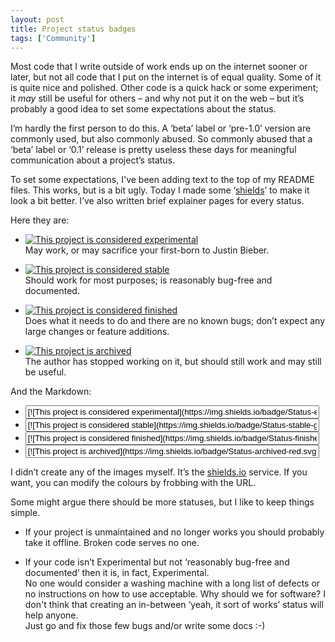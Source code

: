 ```yaml
---
layout: post
title: Project status badges
tags: ['Community']
---
```


Most code that I write outside of work ends up on the internet sooner or later,
but not all code that I put on the internet is of equal quality. Some of it is
quite nice and polished. Other code is a quick hack or some experiment; it *may*
still be useful for others – and why not put it on the web – but it’s probably a
good idea to set some expectations about the status.

I’m hardly the first person to do this. A ‘beta’ label or ‘pre-1.0’ version are
commonly used, but also commonly abused. So commonly abused that a ‘beta’ label
or ‘0.1’ release is pretty useless these days for meaningful communication about
a project’s status.

To set some expectations, I've been adding text to the top of my README files.
This works, but is a bit ugly. Today I made some
‘[shields](https://github.com/badges/shields)’ to make it look a bit better.
I’ve also written brief explainer pages for every status.

Here they are:

- [![This project is considered experimental](https://img.shields.io/badge/Status-experimental-red.svg)](https://www.arp242.net/status/experimental)  
  May work, or may sacrifice your first-born to Justin Bieber.

- [![This project is considered stable](https://img.shields.io/badge/Status-stable-green.svg)](https://www.arp242.net/status/stable)  
  Should work for most purposes; is reasonably bug-free and documented.

- [![This project is considered finished](https://img.shields.io/badge/Status-finished-green.svg)](https://www.arp242.net/status/finished)  
  Does what it needs to do and there are no known bugs; don’t expect any large
  changes or feature additions.

- [![This project is archived](https://img.shields.io/badge/Status-archived-red.svg)](https://www.arp242.net/status/archived)  
  The author has stopped working on it, but should still work and may still be
  useful.

And the Markdown:

- <input type="text" style="width: 98%;"
    value="[![This project is considered experimental](https://img.shields.io/badge/Status-experimental-red.svg)](https://www.arp242.net/status/experimental)">
- <input type="text" style="width: 98%"
    value="[![This project is considered stable](https://img.shields.io/badge/Status-stable-green.svg)](https://www.arp242.net/status/stable)">
- <input type="text" style="width: 98%"
    value="[![This project is considered finished](https://img.shields.io/badge/Status-finished-green.svg)](https://www.arp242.net/status/finished)">
- <input type="text" style="width: 98%"
    value="[![This project is archived](https://img.shields.io/badge/Status-archived-red.svg)](https://www.arp242.net/status/archived)">

I didn’t create any of the images myself. It’s the
[shields.io](http://shields.io/#your-badge) service. If you want, you can modify
the colours by frobbing with the URL.

Some might argue there should be more statuses, but I like to keep things
simple.

- If your project is unmaintained and no longer works you should probably take
  it offline. Broken code serves no one.

- If your code isn’t Experimental but not ‘reasonably bug-free and documented’
  then it is, in fact, Experimental.  
  No one would consider a washing machine with a long list of defects or no
  instructions on how to use acceptable. Why should we for software? I don't
  think that creating an in-between ‘yeah, it sort of works’ status will help
  anyone.  
  Just go and fix those few bugs and/or write some docs :-)

